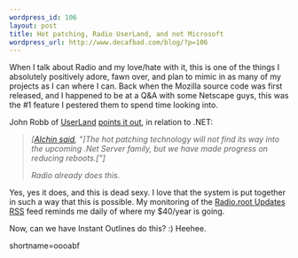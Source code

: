 ```yaml
--- 
wordpress_id: 106
layout: post
title: Hot patching, Radio UserLand, and not Microsoft
wordpress_url: http://www.decafbad.com/blog/?p=106
---
```

<p>When I talk about Radio and my love/hate with it, this is one of the things I absolutely positively adore, fawn over, and plan to mimic in as many of my projects as I can where I can.  Back when the Mozilla source code was first released, and I happened to be at a Q&amp;A with some Netscape guys, this was the #1 feature I pestered them to spend time looking into.</p>
<p>John Robb of <a href="http://www.decafbad.com/twiki/bin/view/Main/UserLand">UserLand</a> <a href="http://jrobb.userland.com/2002/04/26.html#a1633">points it out</a>, in relation to .NET:<blockquote><i>[<a href="http://www.eweek.com/article/0,3658,s=701&amp;a=25799,00.asp">Alchin said</a>, "]The hot patching technology will not find its way into the upcoming .Net Server family, but we have made progress on reducing reboots.["]</p>
<p>Radio already does this.</i></blockquote>Yes, yes it does, and this is dead sexy.  I love that the system is put together in such a way that this is possible.  My monitoring of the <a href="http://static.userland.com/updatelogs/radio.xml">Radio.root Updates <a href="http://www.decafbad.com/twiki/bin/view/Main/RSS">RSS</a> feed</a> reminds me daily of where my $40/year is going.</p>
<p>Now, can we have Instant Outlines do this? :)  Heehee.</p>
<!--more-->
shortname=oooabf
